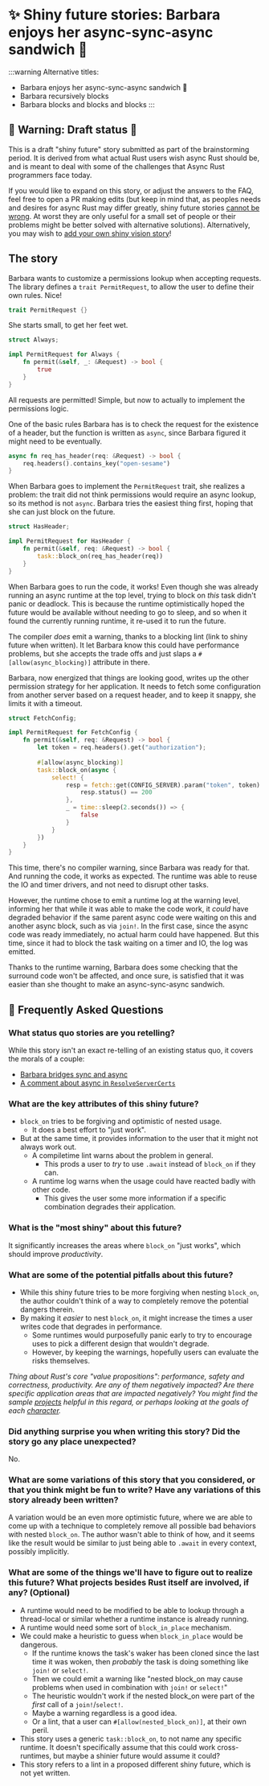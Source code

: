 # ✨ Shiny future stories: Barbara enjoys her async-sync-async sandwich :sandwich: 

:::warning
Alternative titles:
- Barbara enjoys her async-sync-async sandwich :sandwich: 
- Barbara recursively blocks
- Barbara blocks and blocks and blocks
:::


## 🚧 Warning: Draft status 🚧

This is a draft "shiny future" story submitted as part of the brainstorming period. It is derived from what actual Rust users wish async Rust should be, and is meant to deal with some of the challenges that Async Rust programmers face today.

If you would like to expand on this story, or adjust the answers to the FAQ, feel free to open a PR making edits (but keep in mind that, as peoples needs and desires for async Rust may differ greatly, shiny future stories [cannot be wrong]. At worst they are only useful for a small set of people or their problems might be better solved with alternative solutions). Alternatively, you may wish to [add your own shiny vision story][htvsq]!

## The story

Barbara wants to customize a permissions lookup when accepting requests. The library defines a `trait PermitRequest`, to allow the user to define their own rules. Nice!

```rust
trait PermitRequest {}
```

She starts small, to get her feet wet.

```rust
struct Always;

impl PermitRequest for Always {
    fn permit(&self, _: &Request) -> bool {
        true
    }
}
```

All requests are permitted! Simple, but now to actually to implement the permissions logic.

One of the basic rules Barbara has is to check the request for the existence of a header, but the function is written as `async`, since Barbara figured it might need to be eventually.

```rust
async fn req_has_header(req: &Request) -> bool {
    req.headers().contains_key("open-sesame")
}
```

When Barbara goes to implement the `PermitRequest` trait, she realizes a problem: the trait did not think permissions would require an async lookup, so its method is not `async`. Barbara tries the easiest thing first, hoping that she can just block on the future.

```rust
struct HasHeader;

impl PermitRequest for HasHeader {
    fn permit(&self, req: &Request) -> bool {
        task::block_on(req_has_header(req))
    }
}
```

When Barbara goes to run the code, it works! Even though she was already running an async runtime at the top level, trying to block on *this* task didn't panic or deadlock. This is because the runtime optimistically hoped the future would be available without needing to go to sleep, and so when it found the currently running runtime, it re-used it to run the future.

The compiler *does* emit a warning, thanks to a blocking lint (link to shiny future when written). It let Barbara know this could have performance problems, but she accepts the trade offs and just slaps a `#[allow(async_blocking)]` attribute in there.


Barbara, now energized that things are looking good, writes up the other permission strategy for her application. It needs to fetch some configuration from another server based on a request header, and to keep it snappy, she limits it with a timeout.

```rust
struct FetchConfig;

impl PermitRequest for FetchConfig {
    fn permit(&self, req: &Request) -> bool {
        let token = req.headers().get("authorization");
        
        #[allow(async_blocking)]
        task::block_on(async {
            select! {
                resp = fetch::get(CONFIG_SERVER).param("token", token) => {
                    resp.status() == 200
                },
                _ = time::sleep(2.seconds()) => {
                    false
                }
            }
        })
    }
}
```

This time, there's no compiler warning, since Barbara was ready for that. And running the code, it works as expected. The runtime was able to reuse the IO and timer drivers, and not need to disrupt other tasks.

However, the runtime chose to emit a runtime log at the warning level, informing her that while it was able to make the code work, it *could* have degraded behavior if the same parent async code were waiting on this and another async block, such as via `join!`. In the first case, since the async code was ready immediately, no actual harm could have happened. But this time, since it had to block the task waiting on a timer and IO, the log was emitted.

Thanks to the runtime warning, Barbara does some checking that the surround code won't be affected, and once sure, is satisfied that it was easier than she thought to make an async-sync-async sandwich.


## 🤔 Frequently Asked Questions

### What status quo stories are you retelling?

While this story isn't an exact re-telling of an existing status quo, it covers the morals of a couple:

- [Barbara bridges sync and async](https://rust-lang.github.io/wg-async-foundations/vision/status_quo/barbara_bridges_sync_and_async.html)
- [A comment about async in `ResolveServerCerts`](https://github.com/rust-lang/wg-async-foundations/pull/164#issuecomment-824028298)

### What are the key attributes of this shiny future?

- `block_on` tries to be forgiving and optimistic of nested usage.
    - It does a best effort to "just work".
- But at the same time, it provides information to the user that it might not always work out.
    - A compiletime lint warns about the problem in general.
        - This prods a user to *try* to use `.await` instead of `block_on` if they can.
    - A runtime log warns when the usage could have reacted badly with other code.
        - This gives the user some more information if a specific combination degrades their application.

### What is the "most shiny" about this future? 

It significantly increases the areas where `block_on` "just works", which should improve *productivity*.

### What are some of the potential pitfalls about this future?

- While this shiny future tries to be more forgiving when nesting `block_on`, the author couldn't think of a way to completely remove the potential dangers therein.
- By making it *easier* to nest `block_on`, it might increase the times a user writes code that degrades in performance.
    - Some runtimes would purposefully panic early to try to encourage uses to pick a different design that wouldn't degrade.
    - However, by keeping the warnings, hopefully users can evaluate the risks themselves.

*Thing about Rust's core "value propositions": performance, safety and correctness, productivity. Are any of them negatively impacted? Are there specific application areas that are impacted negatively? You might find the sample [projects] helpful in this regard, or perhaps looking at the goals of each [character].*

### Did anything surprise you when writing this story? Did the story go any place unexpected?

No.

### What are some variations of this story that you considered, or that you think might be fun to write? Have any variations of this story already been written?

A variation would be an even more optimistic future, where we are able to come up with a technique to completely remove all possible bad behaviors with nested `block_on`. The author wasn't able to think of how, and it seems like the result would be similar to just being able to `.await` in every context, possibly implicitly.

### What are some of the things we'll have to figure out to realize this future? What projects besides Rust itself are involved, if any? (Optional)

- A runtime would need to be modified to be able to lookup through a thread-local or similar whether a runtime instance is already running.
- A runtime would need some sort of `block_in_place` mechanism.
- We could make a heuristic to guess when `block_in_place` would be dangerous.
    - If the runtime knows the task's waker has been cloned since the last time it was woken, then *probably* the task is doing something like `join!` or `select!`.
    - Then we could emit a warning like "nested block_on may cause problems when used in combination with `join!` or `select!`"
    - The heuristic wouldn't work if the nested block_on were part of the *first* call of a `join!`/`select!`.
    - Maybe a warning regardless is a good idea.
    - Or a lint, that a user can `#[allow(nested_block_on)]`, at their own peril.
- This story uses a generic `task::block_on`, to not name any specific runtime. It doesn't specifically assume that this could work cross-runtimes, but maybe a shinier future would assume it could?
- This story refers to a lint in a proposed different shiny future, which is not yet written.



[character]: ../../characters.md
[comment]: ../../how_to_vision/comment.md
[status quo stories]: ../status_quo.md
[Alan]: ../../characters/alan.md
[Grace]: ../../characters/grace.md
[Niklaus]: ../../characters/niklaus.md
[Barbara]: ../../characters/barbara.md
[projects]: ../../projects.md
[htvsq]: ../shiny_future.md
[cannot be wrong]: ../../how_to_vision/comment.md#comment-to-understand-or-improve-not-to-negate-or-dissuade

